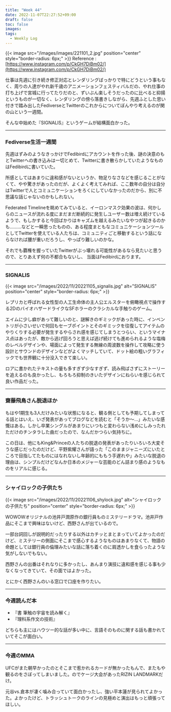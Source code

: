 ```yaml
---
title: "Week 44"
date: 2022-11-07T22:27:52+09:00
draft: false
toc: false
images:
tags:
  - Weekly Log
---
```


{{< image src="/images/images/221101_2.jpg" position="center" style="border-radius: 6px;" >}}
Reference : [https://www.instagram.com/p/CkGH7DiBm02/](https://www.instagram.com/p/CkGH7DiBm02/)

仕事は先週に引き続き修正対応とレンダリングばっかりで特にどうという事もなく、周りの人達がやれ新千歳のアニメーションフェスティバルだの、やれ仕事の打ち上げで宮城に行ってたりだのと、ずいぶん楽しそうだったのに比べると抑揚というものが一切なく、レンダリングの傍ら落書きしながら、先週ふとした思い付きで踏み出したFediverseとTwitterのこれからについてぼんやり考えるのが関の山という一週間。

そんな中始めた『SIGNALIS』というゲームが結構面白かった。

---

### Fediverse生活一週間

先週はずみのようなきっかけでFedibirdにアカウントを作った後、謎の決意のもとTwitterへの書き込みは一切とめて、Twitterに書き散らかしていたようなものはFedibirdに書いていた。

所感としてはあまりに違和感がないというか、物足りなさなどを感じることがなくて、やや驚きがあったのだが、よくよく考えてみれば、ここ数年の自分は自分はTwitterで人とコミュニケーションをろくにしていなかったのだから、別に不思議な話じゃないのかもしれない。

Federated Timelineを眺めてみていると、イーロンマスク効果の波は、何かしらのニュースが流れる度にまだまだ断続的に発生しユーザー数は増え続けているようで、もしかすると今回ばかりはキャズムを越えるみたいなやつが起きるのかも………などと一瞬思ったものの、ある程度まともなコミュニケーションツールとしてTwitterを使えている人たちは、コミュニティごと移動するという話にならなければ腰が重いだろうし、やっぱり難しいのかな。

それでも覇権を握っていたTwitterがぶっ壊れる可能性があるなら見たいと思うので、とりあえず何の不都合もないし、 当面はFedibirdにおります。

---

### SIGNALIS

{{< image src="/images/2022/11/20221105_signalis.jpg" alt="SIGNALIS" position="center" style="border-radius: 6px;" >}}

レプリカと呼ばれる女性型の人工生命体の主人公エルスターを俯瞰視点で操作する2DのバイオハザードライクなSFホラーのクラシカルな手触りのゲーム。

エイムに少し癖があって難しいのと、謎解きのギミックがあった時に、インベントリが小さいせいで何回もセーブポイントとそのギミックを往復してアイテムのやりくりする必要が発生するやらされ感を感じてしまうとつらい、というマイナス点はあったが、敵から逃げ回ろうと思えば逃げ続けても進められるような塩梅のレベルデザインや、場面によって発生する無線の周波数を操作して攻略に使う設計とサウンドのデザインなどがよくマッチしていて、ドット絵の粗いグラフィックでも世界観に十分没入できて楽しい。

ロアに書かれたテキストの量も多すぎず少なすぎず、読み飛ばさずにストーリーを追えるのも良かったし、もろもろ抑制のきいたデザインにねらいを感じられて良い作品だった。

---

### 齋藤飛鳥さん脱退ほか

もはや1期生も3人だけみたいな状態になると、観る側としても予期してしまってる話とはいえ、いざ発表があってブログなどを読むと「そうか〜…」みたいな感慨はある。しかし卒業シングルがあまりにいつもと変わらない浅めにしみったれただけのチンタラした曲だったので、なんだかつらい気持ちに。

この日は、他にもKing&Princeの人たちの脱退の発表があったりいろいろ大変そうな感じだったのだけど、平野紫耀さんが語った「このままジャニーズにいたところで目指してたものにはなれないし年齢的にももう手遅れや」みたいな脱退の理由は、シンプルだけどなんか日本のメジャーな芸能のどん詰まり感のようなものをリアルに感じる。

---

### シャイロックの子供たち

{{< image src="/images/2022/11/20221106_shylock.jpg" alt="シャイロックの子供たち" position="center" style="border-radius: 6px;" >}}

WOWOWオリジナルの池井戸潤原作の銀行員ものミステリードラマ。池井戸作品にそこまで興味はないけど、西野さんが出ているので。

一部台詞回しが説明的だったりする以外はカチッとまとまっていてよかったのだけど、ミステリーの側面にそこまで感心するようなものはあまりなくて、物語の命題としては銀行員の倫理みたいな話に落ち着くのに肩透かしを食らったような気がしないでもない。

西野さんの出番はそれなりに多かったし、あんまり演技に違和感を感じる事も少なくなってきていて、その面ではよかった。

とにかく西野さんのいる窓口で口座を作りたい。

---

### 今週読んだ本

- 『書 筆触の宇宙を読み解く』
- 『理科系作文の技術』

どちらも主にはハウツー的な話が多い中に、言語そのものに関する話も書かれていてそこが面白い。

---

### 今週のMMA

UFCがまた朝早かったのとそこまで惹かれるカードが無かったもんで、またもや観るのをさぼってしまいました。のでケージ大会があったRIZIN LANDMARKだけ。

元谷vs.倉本が凄く噛み合っていて面白かったし、強い平本蓮が見られてよかった。よかったけど、トラッシュトークのラインの見極めと演出はもっと頑張ってほしい。